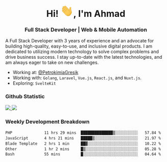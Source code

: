 <h1 align="center">Hi! <img src="https://raw.githubusercontent.com/ABSphreak/ABSphreak/master/gifs/Hi.gif" width="40px" />, I'm Ahmad</h1>


<h3 align="center">Full Stack Developer | Web & Mobile Automation </h3>

A Full Stack Developer with 3 years of experience and an advocate for building high-quality, easy-to-use, and inclusive digital products. I am dedicated to utilizing modern technology to solve complex problems and drive business success. I stay up-to-date with the latest technologies, and am always eager to take on new challenges.


- Working at: [@PetrokimiaGresik](https://petrokimia-gresik.com)
- Working with: `Golang`, `Laravel`, `Vue.js`, `React.js`, and `Nuxt.js`.
- Exploring: `SvelteKit`

  
### Github Statistic
<p align="left">
<a href="https://github.com/ahmadlaiq97">
  <img height="180em" src="https://github-readme-stats-eight-theta.vercel.app/api?username=ahmadlaiq&show_icons=true&theme=algolia&include_all_commits=true&count_private=true"/>
  <img height="180em" src="https://github-readme-stats-eight-theta.vercel.app/api/top-langs/?username=ahmadlaiq&layout=compact&langs_count=8&theme=algolia"/>
</a>
</p>


### Weekly Development Breakdown
<!--START_SECTION:waka-->

```txt
PHP              11 hrs 29 mins  ██████████████▒░░░░░░░░░░   57.84 %
JavaScript       4 hrs 21 mins   █████▒░░░░░░░░░░░░░░░░░░░   21.97 %
Blade Template   2 hrs 1 min     ██▓░░░░░░░░░░░░░░░░░░░░░░   10.22 %
Other            1 hr 2 mins     █▒░░░░░░░░░░░░░░░░░░░░░░░   05.28 %
Bash             55 mins         █░░░░░░░░░░░░░░░░░░░░░░░░   04.64 %
```

<!--END_SECTION:waka-->
